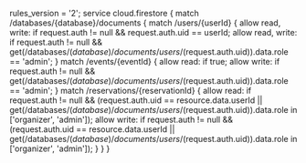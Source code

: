 rules_version = '2';
service cloud.firestore {
  match /databases/{database}/documents {
    match /users/{userId} {
      allow read, write: if request.auth != null && request.auth.uid == userId;
      allow read, write: if request.auth != null && get(/databases/$(database)/documents/users/$(request.auth.uid)).data.role == 'admin';
    }
    match /events/{eventId} {
      allow read: if true;
      allow write: if request.auth != null && get(/databases/$(database)/documents/users/$(request.auth.uid)).data.role == 'admin';
    }
    match /reservations/{reservationId} {
      allow read: if request.auth != null && (request.auth.uid == resource.data.userId || get(/databases/$(database)/documents/users/$(request.auth.uid)).data.role in ['organizer', 'admin']);
      allow write: if request.auth != null && (request.auth.uid == resource.data.userId || get(/databases/$(database)/documents/users/$(request.auth.uid)).data.role in ['organizer', 'admin']);
    }
  }
}